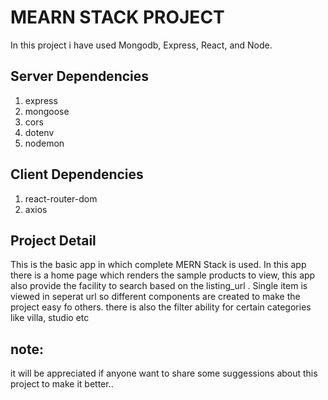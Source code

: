 #  MEARN STACK PROJECT 
  In this project i have used Mongodb, Express, React, and Node.
## Server Dependencies
  1. express
  2. mongoose
  3. cors
  4. dotenv
  5. nodemon  
## Client Dependencies
  1. react-router-dom
  2. axios
## Project Detail
  This is the basic app in which complete MERN Stack is used. In this app there is a home page which renders the sample products to view, 
  this app also provide the facility to search based on the listing_url .
  Single item is viewed in seperat url so different components are created to make the project easy fo others.
  there is also the filter ability for certain categories like villa, studio etc
  
  
  
  
## note:
 it will be appreciated if anyone want to share some suggessions about this project to make it better..
